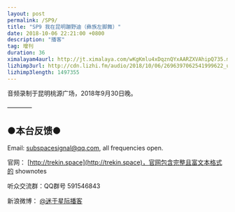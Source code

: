 ```yaml
---
layout: post
permalink: /SP9/
title: "SP9 我在昆明蹦野迪（彝族左脚舞）"
date: 2018-10-06 22:21:00 +0800
description: "播客"
tag: 增刊
duration: 36
ximalayam4aurl: http://jt.ximalaya.com/wKgKmlu4xDqznQYxAARZXVAhipQ735.m4a?channel=rss&album_id=3135361&track_id=127558857&uid=6418191&jt=http://audio.xmcdn.com/group51/M08/D8/67/wKgKmlu4xDqznQYxAARZXVAhipQ735.m4a
lizhimp3url: http://cdn.lizhi.fm/audio/2018/10/06/2696397062541999622_ud.mp3
lizhimp3length: 1497355
---   
```


音频录制于昆明桃源广场，2018年9月30日晚。

————

## ●本台反馈●

Email: [subspacesignal@qq.com](mailto:subspacesignal@qq.com), all frequencies open.

官网： [http://trekin.space](http://trekin.space)，官网包含完整且富文本格式的 shownotes

听众交流群：QQ群号 591546843

新浪微博： [@迷于星际播客](http://weibo.com/lostinst)
